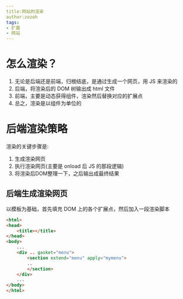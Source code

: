 ```yaml
---
title:网站的渲染
author:zozoh
tags:
- 扩展
- 网站
---
```


# 怎么渲染？

1. 无论是后端还是前端，归根结底，是通过生成一个网页，用 JS 来渲染的
2. 后端，将渲染后的 DOM 树输出成 html 文件
3. 前端，主要是动态获得组件，渲染然后替换对应的扩展点
4. 总之，渲染是以组件为单位的

# 后端渲染策略

渲染的关键步骤是:

1. 生成渲染网页
2. 执行渲染网页(主要是 onload 后 JS 的那段逻辑)
3. 将渲染后DOM整理一下，之后输出成最终结果

## 后端生成渲染网页

以模板为基础，首先填充 DOM 上的各个扩展点，然后加入一段渲染脚本

```html
<html>
<head>
    <title></title>
</head>
<body>
    ...
    <div .. gasket="menu">
        <section extend="menu" apply="mymenu">
        ..
        </section>
    </div>
    ...
</body>
</html>
```

























